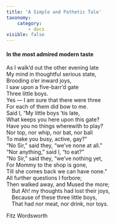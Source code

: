 ```yaml
---
title: 'A Simple and Pathetic Tale'
taxonomy:
    category:
        - docs
visible: false
---
```


#### In the most admired modern taste 

As I walk’d out the other evening late  
My mind in thoughtful serious state,  
Brooding o’er inward joys,  
I saw upon a five-barr’d gate  
Three little boys.  
Yes — I am sure that there were three  
For each of them did bow to me.  
Said I, “My little boys ’tis late,  
What keeps you here upon this gate?  
Have you no things wherewith to play?  
Nor top, nor whip, nor bat, nor ball  
To make you busy, active, gay?”  
“No Sir,” said they, “we’ve none at all.”  
“Nor anything,” said I, “to eat?”  
“No Sir,” said they, “we’ve nothing yet,  
For Mommy to the shop is gone,  
Till she comes back we can have none.”  
All further questions I forbore;  
Then walked away, and Mused the more;  
&emsp;But Ah! my thoughts had lost their joys,  
&emsp;Because of these three little boys,  
&emsp;That had nor meat, nor drink, nor toys.  
  
Fitz Wordsworth